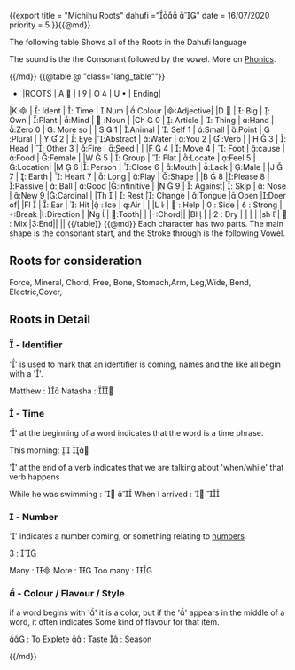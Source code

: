 {{export
title = "Michihu Roots"
dahufi =" "
date = 16/07/2020
priority = 5
}}{{@md}}

The following table Shows all of the Roots in the Dahufi language

The sound is the the Consonant followed by the vowel. More on [Phonics](/language/phonics.html).

{{/md}}
{{@table @ "class=\"lang_table\""}}
* |ROOTS 	| A       	| I         	| O		| U  		| Ending|

|K 		| : Ident	| : Time	| :Num	| :Colour	|:Adjective|
|D 		| : Big    	| : Own    	| :Plant	| :Mind   	|  :Noun	 |
|Ch 	0	| : Article	| : Thing 	| :Hand	| :Zero 0	| : More so |
| S 	1	| :Animal	| : Self 1 	| :Small	| :Point  	|  :Plural	 |
| Y  	2 	| : Eye	|:Abstract	| :Water	| :You 2  	|  :Verb 	 |
| H 	3	| : Head	| : Other 3	| :Fire	| :Seed   	| 		 |
|F 	4	| : Move 4	| : Foot   	| :cause	| :Food   	| :Female	 |
|W 	5	| : Group	| : Flat	| :Locate	| :Feel 5	|:Location|
|M 	6	|: Person	| :Close 6	| :Mouth	| :Lack	| :Male	 |
|J 	7	| : Earth	| : Heart 7	| : Long	| :Play	| :Shape	 |
|B 	8	|:Please 8	| :Passive 	| : Ball	| :Good	|:infinitive |
|N 	9	| : Against| : Skip	| : Nose	| :New 9	|:Cardinal	 |
|Th  	| : Rest  		|: Change	| :Tongue	|:Open 	|:Doer of|
|Fl 	| : Ear	| : Hit	| : Ice	| :Air	| 		 |
|L 	|  : Help	|  : Side	|  : Strong	|:Break |:Direction |
|Ng 	| :Tooth| | |:Chord||
|Bl  	| |  : Dry | | | |
|sh  	|  : Mix |:End|| ||
{{/table}}
{{@md}}
Each character has two parts. The main shape is the consonant start, and the Stroke through is the following Vowel.

Roots for consideration
--------------------

Force, Mineral, Chord, Free, Bone, Stomach,Arm, Leg,Wide, Bend, Electric,Cover,


Roots in Detail
----------------

###  - Identifier

'' is used to mark that an identifier is coming, names and the like all begin with a ''.

Matthew : 
Natasha : 

###  - Time

'' at the beginning of a word indicates that the word is a time phrase.

This morning:  

'' at the end of a verb indicates that we are talking about 'when/while' that verb happens

While he was swimming :  
When I arrived :  

###  - Number

'' indicates a number coming, or something relating to [numbers](/docs/language/countables.html)

3 : 

Many : 
More : 
Too many : 

###  - Colour / Flavour / Style

if a word begins with '' it is a color, but if the '' appears in the middle of a word, it often indicates Some kind of flavour for that item.

 : To Explete
 : Taste
 : Season

{{/md}}
